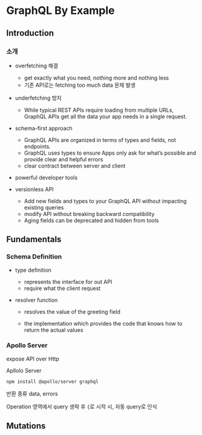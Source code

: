 # GraphQL By Example



## Introduction



### 소개

- overfetching 해결
  - get exactly what you need, nothing more and nothing less
  - 기존 API로는 fetching too much data 문제 발생
- underfetching 방지
  - While typical REST APIs require loading from multiple URLs, GraphQL APIs get all the data your app needs in a single request.  

- schema-first approach
  - GraphQL APIs are organized in terms of types and fields, not endpoints.
  - GraphQL uses types to ensure Apps only ask for what’s possible and provide clear and helpful errors
  - clear contract between server and client
- powerful developer tools
- versionless API
  - Add new fields and types to your GraphQL API without impacting existing queries
  - modify API without breaking backward compatibility
  - Aging fields can be deprecated and hidden from tools



## Fundamentals



### Schema Definition

- type definition

  - represents the interface for out API 
  - require what the client request

- resolver function 

  - resolves the value of the greeting field

  - the implementation which provides the code that knows how to return the actual values

    



### Apollo Server

expose API over Http

Apllolo Server

```
npm install @apollo/server graphql
```



반환 종류 data, errors

Operation 영역에서 query 생략 후 `{`로 시작 시, 자동 query로 인식















## Mutations









































